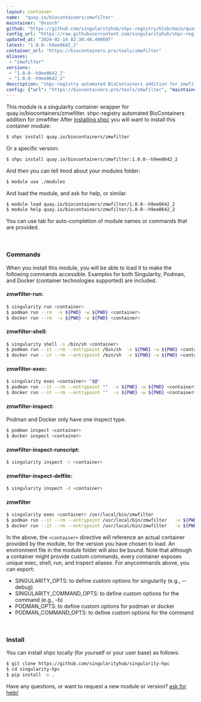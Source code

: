 ```yaml
---
layout: container
name:  "quay.io/biocontainers/zmwfilter"
maintainer: "@vsoch"
github: "https://github.com/singularityhub/shpc-registry/blob/main/quay.io/biocontainers/zmwfilter/container.yaml"
config_url: "https://raw.githubusercontent.com/singularityhub/shpc-registry/main/quay.io/biocontainers/zmwfilter/container.yaml"
updated_at: "2024-02-14 02:30:40.490697"
latest: "1.0.0--h9ee0642_2"
container_url: "https://biocontainers.pro/tools/zmwfilter"
aliases:
 - "zmwfilter"
versions:
 - "1.0.0--h9ee0642_1"
 - "1.0.0--h9ee0642_2"
description: "shpc-registry automated BioContainers addition for zmwfilter"
config: {"url": "https://biocontainers.pro/tools/zmwfilter", "maintainer": "@vsoch", "description": "shpc-registry automated BioContainers addition for zmwfilter", "latest": {"1.0.0--h9ee0642_2": "sha256:ee5a1eb21e788955a1b9ca6a98d4056dd326094eb35c1e7ed7d39e9a423a1670"}, "tags": {"1.0.0--h9ee0642_1": "sha256:3356d3b21e4fc7e41d4a92feb570900a9013c5e3c717e1fc35a480db5f95926c", "1.0.0--h9ee0642_2": "sha256:ee5a1eb21e788955a1b9ca6a98d4056dd326094eb35c1e7ed7d39e9a423a1670"}, "docker": "quay.io/biocontainers/zmwfilter", "aliases": {"zmwfilter": "/usr/local/bin/zmwfilter"}}
---
```


This module is a singularity container wrapper for quay.io/biocontainers/zmwfilter.
shpc-registry automated BioContainers addition for zmwfilter
After [installing shpc](#install) you will want to install this container module:


```bash
$ shpc install quay.io/biocontainers/zmwfilter
```

Or a specific version:

```bash
$ shpc install quay.io/biocontainers/zmwfilter:1.0.0--h9ee0642_2
```

And then you can tell lmod about your modules folder:

```bash
$ module use ./modules
```

And load the module, and ask for help, or similar.

```bash
$ module load quay.io/biocontainers/zmwfilter/1.0.0--h9ee0642_2
$ module help quay.io/biocontainers/zmwfilter/1.0.0--h9ee0642_2
```

You can use tab for auto-completion of module names or commands that are provided.

<br>

### Commands

When you install this module, you will be able to load it to make the following commands accessible.
Examples for both Singularity, Podman, and Docker (container technologies supported) are included.

#### zmwfilter-run:

```bash
$ singularity run <container>
$ podman run --rm  -v ${PWD} -w ${PWD} <container>
$ docker run --rm  -v ${PWD} -w ${PWD} <container>
```

#### zmwfilter-shell:

```bash
$ singularity shell -s /bin/sh <container>
$ podman run --it --rm --entrypoint /bin/sh  -v ${PWD} -w ${PWD} <container>
$ docker run --it --rm --entrypoint /bin/sh  -v ${PWD} -w ${PWD} <container>
```

#### zmwfilter-exec:

```bash
$ singularity exec <container> "$@"
$ podman run --it --rm --entrypoint ""  -v ${PWD} -w ${PWD} <container> "$@"
$ docker run --it --rm --entrypoint ""  -v ${PWD} -w ${PWD} <container> "$@"
```

#### zmwfilter-inspect:

Podman and Docker only have one inspect type.

```bash
$ podman inspect <container>
$ docker inspect <container>
```

#### zmwfilter-inspect-runscript:

```bash
$ singularity inspect -r <container>
```

#### zmwfilter-inspect-deffile:

```bash
$ singularity inspect -d <container>
```


#### zmwfilter

```bash
$ singularity exec <container> /usr/local/bin/zmwfilter
$ podman run --it --rm --entrypoint /usr/local/bin/zmwfilter   -v ${PWD} -w ${PWD} <container> -c " $@"
$ docker run --it --rm --entrypoint /usr/local/bin/zmwfilter   -v ${PWD} -w ${PWD} <container> -c " $@"
```



In the above, the `<container>` directive will reference an actual container provided
by the module, for the version you have chosen to load. An environment file in the
module folder will also be bound. Note that although a container
might provide custom commands, every container exposes unique exec, shell, run, and
inspect aliases. For anycommands above, you can export:

 - SINGULARITY_OPTS: to define custom options for singularity (e.g., --debug)
 - SINGULARITY_COMMAND_OPTS: to define custom options for the command (e.g., -b)
 - PODMAN_OPTS: to define custom options for podman or docker
 - PODMAN_COMMAND_OPTS: to define custom options for the command

<br>

### Install

You can install shpc locally (for yourself or your user base) as follows:

```bash
$ git clone https://github.com/singularityhub/singularity-hpc
$ cd singularity-hpc
$ pip install -e .
```

Have any questions, or want to request a new module or version? [ask for help!](https://github.com/singularityhub/singularity-hpc/issues)